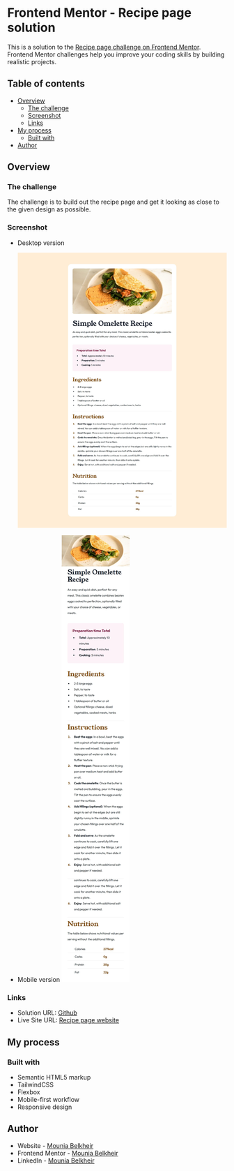 # Frontend Mentor - Recipe page solution

This is a solution to the [Recipe page challenge on Frontend Mentor](https://www.frontendmentor.io/challenges/recipe-page-KiTsR8QQKm). Frontend Mentor challenges help you improve your coding skills by building realistic projects.

## Table of contents

- [Overview](#overview)
  - [The challenge](#the-challenge)
  - [Screenshot](#screenshot)
  - [Links](#links)
- [My process](#my-process)
  - [Built with](#built-with)
- [Author](#author)

## Overview

### The challenge

The challenge is to build out the recipe page and get it looking as close to the given design as possible.

### Screenshot

- Desktop version

  ![desktop](/public/images/desktop.png)
- Mobile version
![mobile](/public/images/mobile.png)
  

### Links

- Solution URL: [Github](https://github.com/MouniaBelkheir/recipe-page)
- Live Site URL: [Recipe page website](https://recipe-page-iesrs3rij-mounia-belkheirs-projects.vercel.app/)

## My process

### Built with

- Semantic HTML5 markup
- TailwindCSS
- Flexbox
- Mobile-first workflow
- Responsive design

## Author

- Website - [Mounia Belkheir](https://mouniabelkheir.vercel.app/)
- Frontend Mentor - [Mounia Belkheir](https://www.frontendmentor.io/profile/MouniaBelkheir)
- LinkedIn - [Mounia Belkheir](https://www.linkedin.com/in/mouniabelkheir/)
